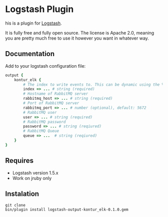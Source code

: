 # Logstash Plugin

his is a plugin for [Logstash](https://github.com/elasticsearch/logstash).

It is fully free and fully open source. The license is Apache 2.0, meaning you are pretty much free to use it however you want in whatever way.

## Documentation

Add to your logstash configuration file:
```ruby
output {
    kontur_elk {
        # The index to write events to. This can be dynamic using the %{foo} syntax.
        index => ... # string (required)
        # Hostname of RabbitMQ server
        rabbitmq_host => ... # string (required)
        # Port of RabbitMQ server
        rabbitmq_port => ... # number (optional), default: 5672
        # RabbitMQ user
        user => ... # string (required)
        # RabbitMQ password
        password => ... # string (reqiured)
        # RabbitMQ Queue
        queue => ...  # string (reqiured)
    }
}
```
## Requires 
- Logstash version 1.5.x
- Work on jruby only

## Instalation
```
git clone 
bin/plugin install logstash-output-kontur_elk-0.1.0.gem
```
